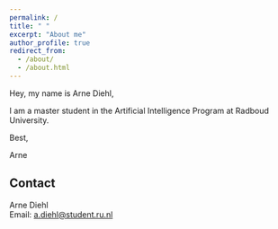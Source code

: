 ```yaml
---
permalink: /
title: " "
excerpt: "About me"
author_profile: true
redirect_from: 
  - /about/
  - /about.html
---
```

Hey, my name is Arne Diehl,

I am a master student in the Artificial Intelligence Program at Radboud University.

Best,

Arne


Contact
--------
Arne Diehl <br>
Email: <a href="mailto:a.diehl@student.ru.nl">a.diehl@student.ru.nl</a>

<!--
Latest Publications
--------



<!--
-->



